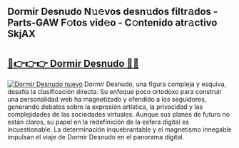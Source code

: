 ## Dormir Desnudo N𝚞𝚎vos desn𝚞dos filtr𝚊dos - Parts-GAW F𝚘tos vid𝚎o - C𝚘ntenido atr𝚊ctivo SkjAX

# <h2><a href="http://mbe62wa.tromn.icu/?c=Dormir+Desnudo">🔗👉👉👉 Dormir Desnudo 🔗🔗</a></h2>

[![Dormir Desnudo nuevo](https://i.imgur.com/pEAQMta.gif)](http://mbe62wa.tromn.icu/?c=Dormir+Desnudo)
Dormir Desnudo, una figura compleja y esquiva, desafía la clasificación directa. Su enfoque poco ortodoxo para construir una personalidad web ha magnetizado y ofendido a los seguidores, generando debates sobre la expresión artística, la privacidad y las complejidades de las sociedades virtuales. Aunque sus planes de futuro no están claros, su papel en la redefinición de la esfera digital es incuestionable. La determinación inquebrantable y el magnetismo innegable impulsan el viaje de Dormir Desnudo en el panorama digital.
